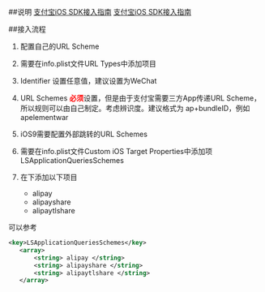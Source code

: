 ##说明
[支付宝iOS SDK接入指南](https://doc.open.alipay.com/docs/doc.htm?spm=a219a.7629140.0.0.LRg9SZ&treeId=204&articleId=105295&docType=1)
[支付宝iOS SDK接入指南](https://doc.open.alipay.com/docs/doc.htm?spm=a219a.7629140.0.0.LRg9SZ&treeId=204&articleId=105295&docType=1)

##接入流程
1. 配置自己的URL Scheme

 1. 需要在info.plist文件URL Types中添加项目
 2. Identifier 设置任意值，建议设置为WeChat
 3. URL Schemes <font color="ff0000">**必须**</font>设置，但是由于支付宝需要三方App传递URL Scheme，所以规则可以由自己制定。考虑辨识度。建议格式为 ap+bundleID，例如apelementwar

2. iOS9需要配置外部跳转的URL Schemes

 1. 需要在info.plist文件Custom iOS Target Properties中添加项LSApplicationQueriesSchemes
 2. 在下添加以下项目
     * alipay
     * alipayshare
     * alipaytlshare
		
 可以参考
 
 ~~~xml
 <key>LSApplicationQueriesSchemes</key>
	<array>
	    <string> alipay </string>
		<string> alipayshare </string>
		<string> alipaytlshare </string>
	</array>
 ~~~
